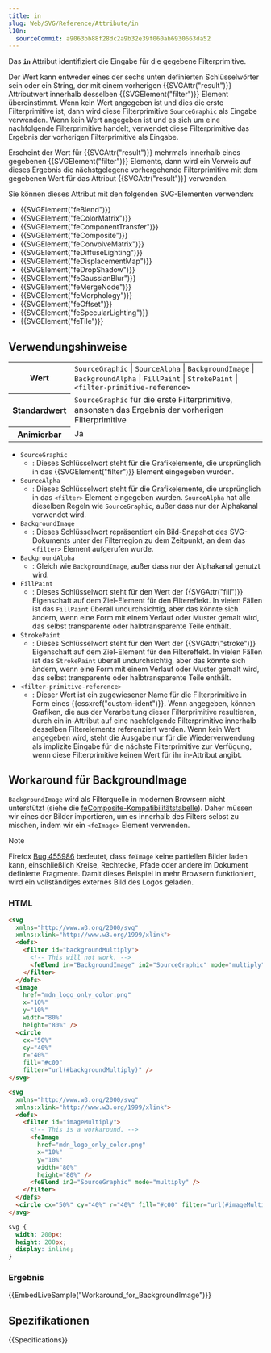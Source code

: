 ```yaml
---
title: in
slug: Web/SVG/Reference/Attribute/in
l10n:
  sourceCommit: a9063bb88f28dc2a9b32e39f060ab6930663da52
---
```


Das **`in`** Attribut identifiziert die Eingabe für die gegebene Filterprimitive.

Der Wert kann entweder eines der sechs unten definierten Schlüsselwörter sein oder ein String, der mit einem vorherigen {{SVGAttr("result")}} Attributwert innerhalb desselben {{SVGElement("filter")}} Element übereinstimmt. Wenn kein Wert angegeben ist und dies die erste Filterprimitive ist, dann wird diese Filterprimitive `SourceGraphic` als Eingabe verwenden. Wenn kein Wert angegeben ist und es sich um eine nachfolgende Filterprimitive handelt, verwendet diese Filterprimitive das Ergebnis der vorherigen Filterprimitive als Eingabe.

Erscheint der Wert für {{SVGAttr("result")}} mehrmals innerhalb eines gegebenen {{SVGElement("filter")}} Elements, dann wird ein Verweis auf dieses Ergebnis die nächstgelegene vorhergehende Filterprimitive mit dem gegebenen Wert für das Attribut {{SVGAttr("result")}} verwenden.

Sie können dieses Attribut mit den folgenden SVG-Elementen verwenden:

- {{SVGElement("feBlend")}}
- {{SVGElement("feColorMatrix")}}
- {{SVGElement("feComponentTransfer")}}
- {{SVGElement("feComposite")}}
- {{SVGElement("feConvolveMatrix")}}
- {{SVGElement("feDiffuseLighting")}}
- {{SVGElement("feDisplacementMap")}}
- {{SVGElement("feDropShadow")}}
- {{SVGElement("feGaussianBlur")}}
- {{SVGElement("feMergeNode")}}
- {{SVGElement("feMorphology")}}
- {{SVGElement("feOffset")}}
- {{SVGElement("feSpecularLighting")}}
- {{SVGElement("feTile")}}

## Verwendungshinweise

<table class="properties">
  <tbody>
    <tr>
      <th scope="row">Wert</th>
      <td>
        <code>SourceGraphic</code> | <code>SourceAlpha</code> |
        <code>BackgroundImage</code> | <code>BackgroundAlpha</code> |
        <code>FillPaint</code> | <code>StrokePaint</code> |
        <code>&#x3C;filter-primitive-reference></code>
      </td>
    </tr>
    <tr>
      <th scope="row">Standardwert</th>
      <td>
        <code>SourceGraphic</code> für die erste Filterprimitive, ansonsten das Ergebnis
        der vorherigen Filterprimitive
      </td>
    </tr>
    <tr>
      <th scope="row">Animierbar</th>
      <td>Ja</td>
    </tr>
  </tbody>
</table>

- `SourceGraphic`
  - : Dieses Schlüsselwort steht für die Grafikelemente, die ursprünglich in das {{SVGElement("filter")}} Element eingegeben wurden.
- `SourceAlpha`
  - : Dieses Schlüsselwort steht für die Grafikelemente, die ursprünglich in das `<filter>` Element eingegeben wurden. `SourceAlpha` hat alle dieselben Regeln wie `SourceGraphic`, außer dass nur der Alphakanal verwendet wird.
- `BackgroundImage`
  - : Dieses Schlüsselwort repräsentiert ein Bild-Snapshot des SVG-Dokuments unter der Filterregion zu dem Zeitpunkt, an dem das `<filter>` Element aufgerufen wurde.
- `BackgroundAlpha`
  - : Gleich wie `BackgroundImage`, außer dass nur der Alphakanal genutzt wird.
- `FillPaint`
  - : Dieses Schlüsselwort steht für den Wert der {{SVGAttr("fill")}} Eigenschaft auf dem Ziel-Element für den Filtereffekt. In vielen Fällen ist das `FillPaint` überall undurchsichtig, aber das könnte sich ändern, wenn eine Form mit einem Verlauf oder Muster gemalt wird, das selbst transparente oder halbtransparente Teile enthält.
- `StrokePaint`
  - : Dieses Schlüsselwort steht für den Wert der {{SVGAttr("stroke")}} Eigenschaft auf dem Ziel-Element für den Filtereffekt. In vielen Fällen ist das `StrokePaint` überall undurchsichtig, aber das könnte sich ändern, wenn eine Form mit einem Verlauf oder Muster gemalt wird, das selbst transparente oder halbtransparente Teile enthält.
- `<filter-primitive-reference>`
  - : Dieser Wert ist ein zugewiesener Name für die Filterprimitive in Form eines {{cssxref("custom-ident")}}. Wenn angegeben, können Grafiken, die aus der Verarbeitung dieser Filterprimitive resultieren, durch ein in-Attribut auf eine nachfolgende Filterprimitive innerhalb desselben Filterelements referenziert werden. Wenn kein Wert angegeben wird, steht die Ausgabe nur für die Wiederverwendung als implizite Eingabe für die nächste Filterprimitive zur Verfügung, wenn diese Filterprimitive keinen Wert für ihr in-Attribut angibt.

## Workaround für BackgroundImage

`BackgroundImage` wird als Filterquelle in modernen Browsern nicht unterstützt (siehe die [feComposite-Kompatibilitätstabelle](/de/docs/Web/SVG/Reference/Element/feComposite#browser_compatibility)). Daher müssen wir eines der Bilder importieren, um es innerhalb des Filters selbst zu mischen, indem wir ein `<feImage>` Element verwenden.

> [!NOTE]
> Firefox [Bug 455986](https://bugzil.la/455986) bedeutet, dass `feImage` keine partiellen Bilder laden kann, einschließlich Kreise, Rechtecke, Pfade oder andere im Dokument definierte Fragmente. Damit dieses Beispiel in mehr Browsern funktioniert, wird ein vollständiges externes Bild des Logos geladen.

### HTML

```html
<svg
  xmlns="http://www.w3.org/2000/svg"
  xmlns:xlink="http://www.w3.org/1999/xlink">
  <defs>
    <filter id="backgroundMultiply">
      <!-- This will not work. -->
      <feBlend in="BackgroundImage" in2="SourceGraphic" mode="multiply" />
    </filter>
  </defs>
  <image
    href="mdn_logo_only_color.png"
    x="10%"
    y="10%"
    width="80%"
    height="80%" />
  <circle
    cx="50%"
    cy="40%"
    r="40%"
    fill="#c00"
    filter="url(#backgroundMultiply)" />
</svg>

<svg
  xmlns="http://www.w3.org/2000/svg"
  xmlns:xlink="http://www.w3.org/1999/xlink">
  <defs>
    <filter id="imageMultiply">
      <!-- This is a workaround. -->
      <feImage
        href="mdn_logo_only_color.png"
        x="10%"
        y="10%"
        width="80%"
        height="80%" />
      <feBlend in2="SourceGraphic" mode="multiply" />
    </filter>
  </defs>
  <circle cx="50%" cy="40%" r="40%" fill="#c00" filter="url(#imageMultiply)" />
</svg>
```

```css hidden
svg {
  width: 200px;
  height: 200px;
  display: inline;
}
```

### Ergebnis

{{EmbedLiveSample("Workaround_for_BackgroundImage")}}

## Spezifikationen

{{Specifications}}
